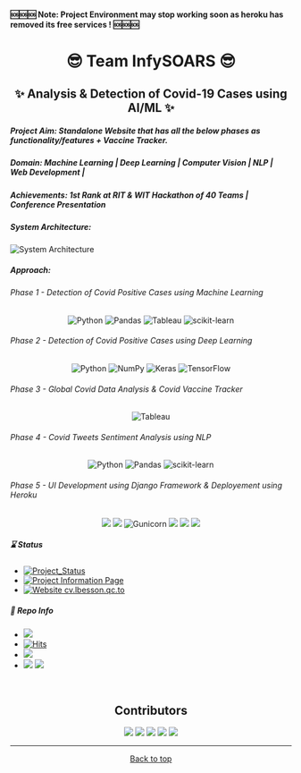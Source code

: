 <p id="#top"></p>

<h4> 🆘🆘🆘 Note: Project Environment may stop working soon as heroku has removed its free services ! 🆘🆘🆘</h4>

<h1 align="center">😎 Team InfySOARS 😎</h1>

<h2 align="center">✨ Analysis & Detection of Covid-19 Cases using AI/ML ✨</h2>

##### Project Aim: Standalone Website that has all the below phases as functionality/features + Vaccine Tracker.

##### Domain: Machine Learning | Deep Learning | Computer Vision | NLP | Web Development |

##### Achievements: 1st Rank at RIT & WIT Hackathon of 40 Teams | Conference Presentation

##### System Architecture:

![System Architecture](https://user-images.githubusercontent.com/61587515/165577978-df90f809-f638-4e38-a472-1eeedbe44656.png)

##### Approach:

###### Phase 1 - Detection of Covid Positive Cases using Machine Learning

<div align="center">
 
![Python](https://img.shields.io/badge/python-3670A0?style=for-the-badge&logo=python&logoColor=ffdd54)
![Pandas](https://img.shields.io/badge/pandas-%23150458.svg?style=for-the-badge&logo=pandas&logoColor=white)
![Tableau](https://img.shields.io/badge/Tableau-E97627?style=for-the-badge&logo=Tableau&logoColor=white)
![scikit-learn](https://img.shields.io/badge/scikit--learn-%23F7931E.svg?style=for-the-badge&logo=scikit-learn&logoColor=white) 

</div>

###### Phase 2 - Detection of Covid Positive Cases using Deep Learning 

<div align="center">  
 
![Python](https://img.shields.io/badge/python-3670A0?style=for-the-badge&logo=python&logoColor=ffdd54)
![NumPy](https://img.shields.io/badge/numpy-%23013243.svg?style=for-the-badge&logo=numpy&logoColor=white)
![Keras](https://img.shields.io/badge/Keras-%23D00000.svg?style=for-the-badge&logo=Keras&logoColor=white)
![TensorFlow](https://img.shields.io/badge/TensorFlow-%23FF6F00.svg?style=for-the-badge&logo=TensorFlow&logoColor=white)   

</div>

###### Phase 3 - Global Covid Data Analysis & Covid Vaccine Tracker  

<div align="center">    
 
![Tableau](https://img.shields.io/badge/Tableau-E97627?style=for-the-badge&logo=Tableau&logoColor=white)   

</div>

###### Phase 4 - Covid Tweets Sentiment Analysis using NLP

<div align="center">
 
![Python](https://img.shields.io/badge/python-3670A0?style=for-the-badge&logo=python&logoColor=ffdd54)
![Pandas](https://img.shields.io/badge/pandas-%23150458.svg?style=for-the-badge&logo=pandas&logoColor=white)
![scikit-learn](https://img.shields.io/badge/scikit--learn-%23F7931E.svg?style=for-the-badge&logo=scikit-learn&logoColor=white) 

</div>

###### Phase 5 - UI Development using Django Framework & Deployement using Heroku

<div align="center">
 
![](https://img.shields.io/badge/Visual_Studio_Code-0078D4?style=for-the-badge&logo=visual%20studio%20code&logoColor=white)
![](https://img.shields.io/badge/Django-092E20?style=for-the-badge&logo=django&logoColor=green)
![Gunicorn](https://img.shields.io/badge/gunicorn-%298729.svg?style=for-the-badge&logo=gunicorn&logoColor=white)
![](https://img.shields.io/badge/HTML5-E34F26?style=for-the-badge&logo=html5&logoColor=white)
![](https://img.shields.io/badge/CSS3-1572B6?style=for-the-badge&logo=css3&logoColor=white)
![](https://img.shields.io/badge/JavaScript-323330?style=for-the-badge&logo=javascript&logoColor=F7DF1E)

</div>      

##### ⌛ Status <img src="https://raw.githubusercontent.com/Atharv-Chaudhari/Project-Covid-NLP/main/Project%20Covid%20Images/arrow.gif" width="60" height="15" /> 
- [![Project_Status](https://github.com/Atharv-Chaudhari/Project-Covid/actions/workflows/django.yml/badge.svg)](https://github.com/Atharv-Chaudhari/Project-Covid/actions/workflows/django.yml)
- [![Project Information Page](https://github.com/Atharv-Chaudhari/Project-Covid/actions/workflows/pages/pages-build-deployment/badge.svg)](https://github.com/Atharv-Chaudhari/Project-Covid/actions/workflows/pages/pages-build-deployment)
- [![Website cv.lbesson.qc.to](https://img.shields.io/website-up-down-green-red/https/atharv-chaudhari.github.io/Project-Covid/)](https://infysoars-project-covid.herokuapp.com) 

##### 🧿 Repo Info <img src="https://raw.githubusercontent.com/Atharv-Chaudhari/Project-Covid-NLP/main/Project%20Covid%20Images/arrow.gif" width="60" height="15" /> 
- ![](https://img.shields.io/github/contributors/Atharv-Chaudhari/Project-Covid)
- [![Hits](https://hits.seeyoufarm.com/api/count/incr/badge.svg?url=https%3A%2F%2Fgithub.com%2FAtharv-Chaudhari%2FProject-Covid&count_bg=%2371FF06&title_bg=%23555555&icon=&icon_color=%23E7E7E7&title=Total+Views&edge_flat=false)](https://hits.seeyoufarm.com)
- ![](https://img.shields.io/github/forks/Atharv-Chaudhari/Project-Covid)
- ![](https://img.shields.io/github/stars/Atharv-Chaudhari/Project-Covid) ![](https://img.shields.io/github/last-commit/Atharv-Chaudhari/Project-Covid)

<br>

<h2 align="center">Contributors</h2>

<div align="center">

[![](https://img.shields.io/badge/Siddharth_Kulkarni-purple?style=for-the-badge)](https://www.linkedin.com/in/siddharth-kulkarni-0296a01aa/)
[![](https://img.shields.io/badge/Omkar_Patil-orange?style=for-the-badge)](https://www.linkedin.com/in/omkar-patil-14b4581ab/)
[![](https://img.shields.io/badge/Rutuja_Vaidya-purple?style=for-the-badge)](https://www.linkedin.com/in/rutuja-vaidya-97b5781ab/)
[![](https://img.shields.io/badge/Sana_Shaikh-orange?style=for-the-badge)](https://www.linkedin.com/in/sana-shaikh-b30136176/)
[![](https://img.shields.io/badge/Atharv_Chaudhari-purple?style=for-the-badge)](https://www.linkedin.com/in/Atharv-Chaudhari/)

</div>
 
 ---
   
<div align="center">
      <a href="#top">Back to top</a>
</div>
